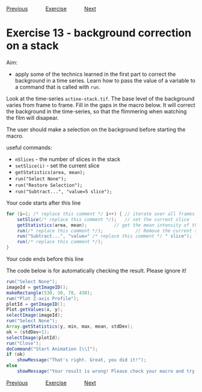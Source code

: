 [Previous](./ex12-02.md) &nbsp;&nbsp;&nbsp;&nbsp;&nbsp;&nbsp;&nbsp;&nbsp;&nbsp;&nbsp;     [Exercise](../ans/ans13-01.md) &nbsp;&nbsp;&nbsp;&nbsp;&nbsp;&nbsp;&nbsp;&nbsp;&nbsp;&nbsp; [Next](./ex14-01.md)
# Exercise 13 - background correction on a stack

Aim: 
- apply some of the technics learned in the first part to 
correct the background in a time series. Learn how to pass
the value of a variable to a command that is called with ``run``.

Look at the time-series ``actine-stack.tif``. The base level
of the background varies from frame to frame. Fill in the
gaps in the macro below. It will correct the background in
the time-series, so that the flimmering when watching the
film will disapear.

The user should make a selection on the background before
starting the macro.

useful commands:
- ``nSlices`` - the number of slices in the stack
- ``setSlice(i)`` - set the current slice
- ``getStatistics(area, mean);``
- ``run("Select None");``
- ``run("Restore Selection");``
- ``run("Subtract...", "value=5 slice");``

Your code starts after this line 
```java
for (i=1; /* replace this comment */ i++) {	// iterate over all frames of the time-series
    setSlice(/* replace this comment */);	// set the current slice
    getStatistics(area, mean);			// get the mean intensity of the current selection (the variable mean will be set to it).
    run(/* replace this comment */);			// Remove the current selection before subtracting the mean from the image (otherwise it will just be subtracted from the selection).
    run("Subtract...", "value=" /* replace this comment */ " slice");	// subtract the mean value of the background, measured on the current frame, from the current frame from the 
    run(/* replace this comment */);										// Restore the original selection of a background region for the next iteration.
}
```

Your code ends before this line 

The code below is for automatically checking the result. Please ignore it! 
```java
run("Select None");	
imageId = getImageID();
makeRectangle(530, 30, 78, 430);
run("Plot Z-axis Profile");
plotId = getImageID();
Plot.getValues(x, y);
selectImage(imageId);
run("Select None");	
Array.getStatistics(y, min, max, mean, stdDev);
ok = (stdDev<1);
selectImage(plotId);
run("Close");
doCommand("Start Animation [\\]");
if (ok)
	showMessage("That's right. Great, you did it!");
else 
	showMessage("Your result is wrong! Please check your macro and try again!");
```

[Previous](./ex12-02.md) &nbsp;&nbsp;&nbsp;&nbsp;&nbsp;&nbsp;&nbsp;&nbsp;&nbsp;&nbsp;     [Exercise](../ans/ans13-01.md) &nbsp;&nbsp;&nbsp;&nbsp;&nbsp;&nbsp;&nbsp;&nbsp;&nbsp;&nbsp; [Next](./ex14-01.md)
